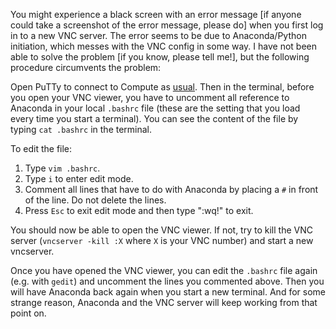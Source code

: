 You might experience a black screen with an error message [if anyone could take a screenshot of the error message, please do] when you first log in to a new VNC server. The error seems to be due to Anaconda/Python initiation, which messes with the VNC config in some way. I have not been able to solve the problem [if you know, please tell me!], but the following procedure circumvents the problem:

Open PuTTy to connect to Compute as [usual](https://github.com/natmegsweden/NatMEG_Wiki/wiki/Connect-to-Compute). Then in the terminal, before you open your VNC viewer, you have to uncomment all reference to Anaconda in your local `.bashrc` file (these are the setting that you load every time you start a terminal). You can see the content of the file by typing `cat .bashrc` in the terminal.

To edit the file:
1. Type `vim .bashrc`. 
2. Type `i` to enter edit mode.
3. Comment all lines that have to do with Anaconda by placing a `#` in front of the line. Do not delete the lines.
4. Press `Esc` to exit edit mode and then type ":wq!" to exit.

You should now be able to open the VNC viewer. If not, try to kill the VNC server (`vncserver -kill :X` where `X` is your VNC number) and start a new vncserver.

Once you have opened the VNC viewer, you can edit the `.bashrc` file again (e.g. with `gedit`) and uncomment the lines you commented above. Then you will have Anaconda back again when you start a new terminal. And for some strange reason, Anaconda and the VNC server will keep working from that point on.